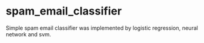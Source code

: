 # spam_email_classifier
Simple spam email classifier was implemented by logistic regression, neural network and svm.
